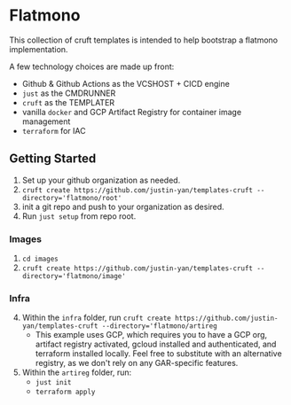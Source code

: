 # Flatmono

This collection of cruft templates is intended to help bootstrap a flatmono implementation.

A few technology choices are made up front:

- Github & Github Actions as the VCSHOST + CICD engine
- `just` as the CMDRUNNER
- `cruft` as the TEMPLATER
- vanilla `docker` and GCP Artifact Registry for container image management
- `terraform` for IAC


## Getting Started

1. Set up your github organization as needed.
2. `cruft create https://github.com/justin-yan/templates-cruft --directory='flatmono/root'`
3. init a git repo and push to your organization as desired.
4. Run `just setup` from repo root.

### Images

1. `cd images`
2. `cruft create https://github.com/justin-yan/templates-cruft --directory='flatmono/image'`

### Infra

4. Within the `infra` folder, run `cruft create https://github.com/justin-yan/templates-cruft --directory='flatmono/artireg`
    - This example uses GCP, which requires you to have a GCP org, artifact registry activated, gcloud installed and authenticated, and terraform installed locally.  Feel free to substitute with an alternative registry, as we don't rely on any GAR-specific features.
5. Within the `artireg` folder, run:
    - `just init`
    - `terraform apply`
